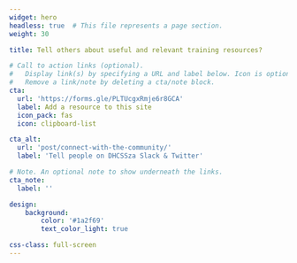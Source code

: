 ```yaml
---
widget: hero
headless: true  # This file represents a page section.
weight: 30

title: Tell others about useful and relevant training resources?

# Call to action links (optional).
#   Display link(s) by specifying a URL and label below. Icon is optional for `cta`.
#   Remove a link/note by deleting a cta/note block.
cta:
  url: 'https://forms.gle/PLTUcgxRmje6r8GCA'
  label: Add a resource to this site
  icon_pack: fas
  icon: clipboard-list

cta_alt:
  url: 'post/connect-with-the-community/'
  label: 'Tell people on DHCSSza Slack & Twitter'

# Note. An optional note to show underneath the links.
cta_note:
  label: ''

design:
    background:
        color: '#1a2f69'
        text_color_light: true

css-class: full-screen
---
```



